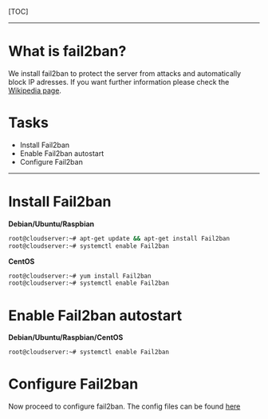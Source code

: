 [TOC]

---

# What is fail2ban?
We install fail2ban to protect the server from attacks and automatically block IP adresses.
If you want further information please check the [Wikipedia page](https://en.wikipedia.org/wiki/Fail2ban).

# Tasks
* Install Fail2ban
* Enable Fail2ban autostart
* Configure Fail2ban

---

# Install Fail2ban

**Debian/Ubuntu/Raspbian**

```sh
root@cloudserver:~# apt-get update && apt-get install Fail2ban
root@cloudserver:~# systemctl enable Fail2ban
```

**CentOS**

```sh
root@cloudserver:~# yum install Fail2ban
root@cloudserver:~# systemctl enable Fail2ban
```

# Enable Fail2ban autostart

**Debian/Ubuntu/Raspbian/CentOS**
```sh
root@cloudserver:~# systemctl enable Fail2ban
```

# Configure Fail2ban
Now proceed to configure fail2ban.
The config files can be found [here](/config_files/fail2ban/)